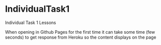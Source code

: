 # IndividualTask1
Individual Task 1 Lessons

When opening in Github Pages for the first time it can take some time (few seconds) to get response from Heroku so the content displays on the page

